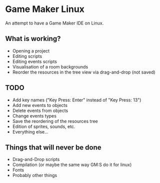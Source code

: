 # Game Maker Linux

An attempt to have a Game Maker IDE on Linux.

## What is working?

* Opening a project
* Editing scripts
* Editing events scripts
* Visualisation of a room backgrounds
* Reorder the resources in the tree view via drag-and-drop (not saved)

## TODO

* Add key names ("Key Press: Enter" instead of "Key Press: 13")
* Add new events to objects
* Delete events from objects
* Change events types
* Save the reordering of the resources tree
* Edition of sprites, sounds, etc.
* Everything else...

## Things that will never be done

* Drag-and-Drop scripts
* Compilation (or maybe the same way GM:S do it for linux)
* Fonts
* Probably other things
